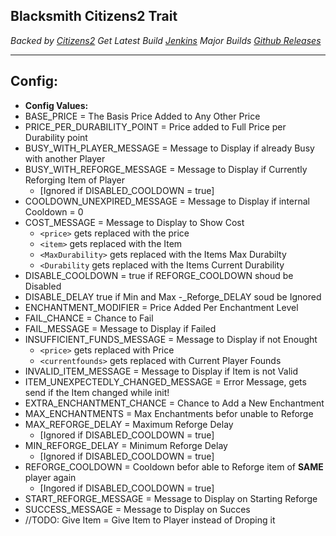 

**Blacksmith Citizens2 Trait**
------------------------------

*Backed by [Citizens2](https://github.com/CitizensDev/Citizens2)* 
*Get Latest Build	[Jenkins](http://ci.citizensnpcs.co/job/Blacksmith/)* 
*Major Builds [Github Releases](https://github.com/HurricanKai/Blacksmith/releases)* 

----------


**Config:**
-------------

- **Config Values:**
 - BASE_PRICE = The Basis Price Added to Any Other Price
 - PRICE_PER_DURABILITY_POINT = Price added to Full Price per Durability point
 - BUSY_WITH_PLAYER_MESSAGE = Message to Display if already Busy with another Player
 - BUSY_WITH_REFORGE_MESSAGE = Message to Display if Currently Reforging Item of Player 
     - [Ignored if DISABLED_COOLDOWN = true]
 - COOLDOWN_UNEXPIRED_MESSAGE = Message to Display if internal Cooldown = 0
 - COST_MESSAGE = Message to Display to Show Cost
     - `<price>` gets replaced with the price
     - `<item>` gets replaced with the Item
     - `<MaxDurability>` gets replaced with the Items Max Durabilty
     - `<Durability` gets replaced with the Items Current Durability
 - DISABLE_COOLDOWN = true if REFORGE_COOLDOWN shoud be Disabled
 - DISABLE_DELAY true if Min and Max -_Reforge_DELAY soud be Ignored
 - ENCHANTMENT_MODIFIER = Price Added Per Enchantment Level
 - FAIL_CHANCE = Chance to Fail
 - FAIL_MESSAGE = Message to Display if Failed
 - INSUFFICIENT_FUNDS_MESSAGE = Message to Display if not Enought 
     - `<price>` gets replaced with Price
     - `<currentfounds>` gets replaced with Current Player Founds
 - INVALID_ITEM_MESSAGE = Message to Display if Item is not Valid
 - ITEM_UNEXPECTEDLY_CHANGED_MESSAGE = Error Message, gets send if the Item changed while init!
 - EXTRA_ENCHANTMENT_CHANCE = Chance to Add a New Enchantment
 - MAX_ENCHANTMENTS = Max Enchantments befor unable to Reforge
 - MAX_REFORGE_DELAY = Maximum Reforge Delay
     - [Ignored if DISABLED_COOLDOWN = true]
 - MIN_REFORGE_DELAY = Minimum Reforge Delay
     - [Ignored if DISABLED_COOLDOWN = true]
 - REFORGE_COOLDOWN = Cooldown befor able to Reforge item of **SAME** player again
     - [Ingored if DISABLED_COOLDOWN = true]
 - START_REFORGE_MESSAGE = Message to Display on Starting Reforge
 - SUCCESS_MESSAGE = Message to Display on Succes
 - //TODO: Give Item = Give Item to Player instead of Droping it
